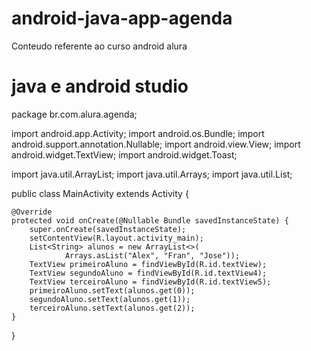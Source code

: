 # android-java-app-agenda

Conteudo referente ao curso android alura 

# java e android studio 

package br.com.alura.agenda;

import android.app.Activity;
import android.os.Bundle;
import android.support.annotation.Nullable;
import android.view.View;
import android.widget.TextView;
import android.widget.Toast;

import java.util.ArrayList;
import java.util.Arrays;
import java.util.List;

public class MainActivity extends Activity {

    @Override
    protected void onCreate(@Nullable Bundle savedInstanceState) {
        super.onCreate(savedInstanceState);
        setContentView(R.layout.activity_main);
        List<String> alunos = new ArrayList<>(
                Arrays.asList("Alex", "Fran", "Jose"));
        TextView primeiroAluno = findViewById(R.id.textView);
        TextView segundoAluno = findViewById(R.id.textView4);
        TextView terceiroAluno = findViewById(R.id.textView5);
        primeiroAluno.setText(alunos.get(0));
        segundoAluno.setText(alunos.get(1));
        terceiroAluno.setText(alunos.get(2));
    }
}
